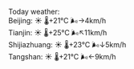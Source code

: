 Today weather:  
Beijing: ☀️   🌡️+21°C 🌬️→4km/h  
Tianjin: ☀️   🌡️+25°C 🌬️↖11km/h  
Shijiazhuang: ☀️   🌡️+23°C 🌬️↓5km/h  
Tangshan: ☀️   🌡️+21°C 🌬️←9km/h  
